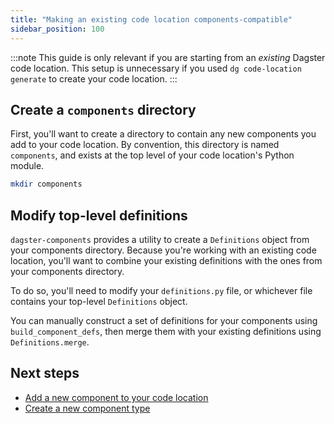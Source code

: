 ```yaml
---
title: "Making an existing code location components-compatible"
sidebar_position: 100
---
```


:::note
This guide is only relevant if you are starting from an *existing* Dagster code location. This setup is unnecessary if you used `dg code-location generate` to create your code location.
:::

## Create a `components` directory

First, you'll want to create a directory to contain any new components you add to your code location. By convention, this directory is named `components`, and exists at the top level of your code location's Python module.

```bash
mkdir components
```

## Modify top-level definitions

`dagster-components` provides a utility to create a `Definitions` object from your components directory. Because you're working with an existing code location, you'll want to combine your existing definitions with the ones from your components directory.

To do so, you'll need to modify your `definitions.py` file, or whichever file contains your top-level `Definitions` object.

You can manually construct a set of definitions for your components using `build_component_defs`, then merge them with your existing definitions using `Definitions.merge`.


<Tabs>
    <TabItem value='before' label='Before'>
        <CodeExample filePath="guides/components/existing-project/definitions-before.py" language="python" />
    </TabItem>
    <TabItem value='after' label='After'>
        <CodeExample filePath="guides/components/existing-project/definitions-after.py" language="python" />
    </TabItem>
</Tabs>


## Next steps

- [Add a new component to your code location](#TODO)
- [Create a new component type](#TODO)